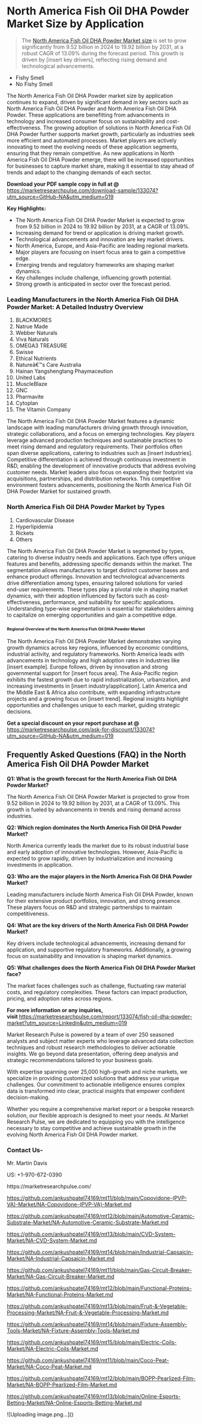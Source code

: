 <h1>North America Fish Oil DHA Powder Market&nbsp;Size by Application</h1><blockquote><p>The <a href="https://marketresearchpulse.com/download-sample/133074?utm_source=GitHub-NA&amp;utm_medium=019">North America Fish Oil DHA Powder Market size</a> is set to grow significantly from 9.52 billion in 2024 to 19.92 billion by 2031, at a robust CAGR of 13.09% during the forecast period. This growth is driven by [insert key drivers], reflecting rising demand and technological advancements.</p></blockquote><ul><li>Fishy Smell<li> No Fishy Smell</li></ul><p>The North America Fish Oil DHA Powder market size by application continues to expand, driven by significant demand in key sectors such as North America Fish Oil DHA Powder and North America Fish Oil DHA Powder. These applications are benefitting from advancements in technology and increased consumer focus on sustainability and cost-effectiveness. The growing adoption of solutions in North America Fish Oil DHA Powder further supports market growth, particularly as industries seek more efficient and automated processes. Market players are actively innovating to meet the evolving needs of these application segments, ensuring that they remain competitive. As new applications in North America Fish Oil DHA Powder emerge, there will be increased opportunities for businesses to capture market share, making it essential to stay ahead of trends and adapt to the changing demands of each sector.</p><p><strong>Download your PDF sample copy in full at @ </strong><a href="https://marketresearchpulse.com/download-sample/133074?utm_source=GitHub-NA&amp;utm_medium=019">https://marketresearchpulse.com/download-sample/133074?utm_source=GitHub-NA&amp;utm_medium=019</a></p><p><strong>Key Highlights: </strong></p><ul><li>The North America Fish Oil DHA Powder Market is expected to grow from 9.52 billion in 2024 to 19.92 billion by 2031, at a CAGR of 13.09%.</li><li>Increasing demand for trend or application is driving market growth.</li><li>Technological advancements and innovation are key market drivers.</li><li>North America, Europe, and Asia-Pacific are leading regional markets.</li><li>Major players are focusing on insert focus area to gain a competitive edge.</li><li>Emerging trends and regulatory frameworks are shaping market dynamics.</li><li>Key challenges include challenge, influencing growth potential.</li><li>Strong growth is anticipated in sector over the forecast period.</li></ul><h3>Leading Manufacturers in the North America Fish Oil DHA Powder Market: A Detailed Industry Overview</h3><ol><li>BLACKMORES</li><li>Natrue Made</li><li>Webber Naturals</li><li>Viva Naturals</li><li>OMEGA3 TREASURE</li><li>Swisse</li><li>Ethical Nutrients</li><li>Natureâ€™s Care Australia</li><li>Hainan Yangshengtang Phaymaceution</li><li>United Labs</li><li>MuscleBlaze</li><li>GNC</li><li>Pharmavite</li><li>Cytoplan</li><li>The Vitamin Company</li></ol><div class="flex max-w-full flex-col flex-grow"><div class="min-h-8 text-message flex w-full flex-col items-end gap-2 whitespace-normal break-words [.text-message+&amp;]:mt-5" dir="auto" data-message-author-role="assistant" data-message-id="fd8432e4-4910-450d-b182-61b7bfb0a01f" data-message-model-slug="gpt-4o"><div class="flex w-full flex-col gap-1 empty:hidden first:pt-[3px]"><div class="markdown prose w-full break-words dark:prose-invert light"><p>The North America Fish Oil DHA Powder Market features a dynamic landscape with leading manufacturers driving growth through innovation, strategic collaborations, and a focus on emerging technologies. Key players leverage advanced production techniques and sustainable practices to meet rising demand and regulatory requirements. Their portfolios often span diverse applications, catering to industries such as [insert industries]. Competitive differentiation is achieved through continuous investment in R&amp;D, enabling the development of innovative products that address evolving customer needs. Market leaders also focus on expanding their footprint via acquisitions, partnerships, and distribution networks. This competitive environment fosters advancements, positioning the North America Fish Oil DHA Powder Market for sustained growth.</p></div></div></div></div><h3>North America Fish Oil DHA Powder Market by Types</h3><ol><li>Cardiovascular Disease<li> Hyperlipidemia<li> Rickets<li> Others</li></ol><div class="flex max-w-full flex-col flex-grow"><div class="min-h-8 text-message flex w-full flex-col items-end gap-2 whitespace-normal break-words [.text-message+&amp;]:mt-5" dir="auto" data-message-author-role="assistant" data-message-id="084470be-0bb7-4664-bddf-5156b4f41249" data-message-model-slug="gpt-4o-mini"><div class="flex w-full flex-col gap-1 empty:hidden first:pt-[3px]"><div class="markdown prose w-full break-words dark:prose-invert light"><p>The North America Fish Oil DHA Powder Market is segmented by types, catering to diverse industry needs and applications. Each type offers unique features and benefits, addressing specific demands within the market. The segmentation allows manufacturers to target distinct customer bases and enhance product offerings. Innovation and technological advancements drive differentiation among types, ensuring tailored solutions for varied end-user requirements. These types play a pivotal role in shaping market dynamics, with their adoption influenced by factors such as cost-effectiveness, performance, and suitability for specific applications. Understanding type-wise segmentation is essential for stakeholders aiming to capitalize on emerging opportunities and gain a competitive edge.</p></div></div></div></div><h3><span style="font-size: 11px;">Regional Overview of the North America Fish Oil DHA Powder Market</span></h3><div class="flex max-w-full flex-col flex-grow"><div class="min-h-8 text-message flex w-full flex-col items-end gap-2 whitespace-normal break-words [.text-message+&amp;]:mt-5" dir="auto" data-message-author-role="assistant" data-message-id="e9038762-ce64-4e30-91c9-9bd413514231" data-message-model-slug="gpt-4o-mini"><div class="flex w-full flex-col gap-1 empty:hidden first:pt-[3px]"><div class="markdown prose w-full break-words dark:prose-invert light"><p>The North America Fish Oil DHA Powder Market demonstrates varying growth dynamics across key regions, influenced by economic conditions, industrial activity, and regulatory frameworks. North America leads with advancements in technology and high adoption rates in industries like [insert example]. Europe follows, driven by innovation and strong governmental support for [insert focus area]. The Asia-Pacific region exhibits the fastest growth due to rapid industrialization, urbanization, and increasing investments in [insert industry/application]. Latin America and the Middle East &amp; Africa also contribute, with expanding infrastructure projects and a growing focus on [insert trend]. Regional insights highlight opportunities and challenges unique to each market, guiding strategic decisions.</p></div></div></div></div><p><strong>Get a special discount on your report purchase at @ </strong><a href="https://marketresearchpulse.com/ask-for-discount/133074?utm_source=GitHub-NA&amp;utm_medium=019">https://marketresearchpulse.com/ask-for-discount/133074?utm_source=GitHub-NA&amp;utm_medium=019</a></p><h2>Frequently Asked Questions (FAQ) in the North America Fish Oil DHA Powder Market</h2><p><strong>Q1: What is the growth forecast for the North America Fish Oil DHA Powder Market?</strong></p><p>The North America Fish Oil DHA Powder Market is projected to grow from 9.52 billion in 2024 to 19.92 billion by 2031, at a CAGR of 13.09%. This growth is fueled by advancements in trends and rising demand across industries.</p><p><strong>Q2: Which region dominates the North America Fish Oil DHA Powder Market?</strong></p><p>North America currently leads the market due to its robust industrial base and early adoption of innovative technologies. However, Asia-Pacific is expected to grow rapidly, driven by industrialization and increasing investments in application.</p><p><strong>Q3: Who are the major players in the North America Fish Oil DHA Powder Market?</strong></p><p>Leading manufacturers include North America Fish Oil DHA Powder, known for their extensive product portfolios, innovation, and strong presence. These players focus on R&amp;D and strategic partnerships to maintain competitiveness.</p><p><strong>Q4: What are the key drivers of the North America Fish Oil DHA Powder Market?</strong></p><p>Key drivers include technological advancements, increasing demand for application, and supportive regulatory frameworks. Additionally, a growing focus on sustainability and innovation is shaping market dynamics.</p><p><strong>Q5: What challenges does the North America Fish Oil DHA Powder Market face?</strong></p><p>The market faces challenges such as challenge, fluctuating raw material costs, and regulatory complexities. These factors can impact production, pricing, and adoption rates across regions.</p><p><strong>For more information or any inquiries, visit&nbsp;</strong><a href="https://marketresearchpulse.com/report/133074/fish-oil-dha-powder-market?utm_source=Linkedin&utm_medium=019">https://marketresearchpulse.com/report/133074/fish-oil-dha-powder-market?utm_source=Linkedin&utm_medium=019</a></p><p>Market Research Pulse is powered by a team of over 250 seasoned analysts and subject matter experts who leverage advanced data collection techniques and robust research methodologies to deliver actionable insights. We go beyond data presentation, offering deep analysis and strategic recommendations tailored to your business goals.</p><p>With expertise spanning over 25,000 high-growth and niche markets, we specialize in providing customized solutions that address your unique challenges. Our commitment to actionable intelligence ensures complex data is transformed into clear, practical insights that empower confident decision-making.</p><p>Whether you require a comprehensive market report or a bespoke research solution, our flexible approach is designed to meet your needs. At Market Research Pulse, we are dedicated to equipping you with the intelligence necessary to stay competitive and achieve sustainable growth in the evolving North America Fish Oil DHA Powder market.</p><h3><strong>Contact Us-</strong></h3><p>Mr. Martin Davis</p><p>US: +1-970-672-0390</p><p>https://marketresearchpulse.com/</p><p><a href="https://github.com/ankushpatel74169/mt11/blob/main/Copovidone-(PVP-VA)-Market/NA-Copovidone-(PVP-VA)-Market.md">https://github.com/ankushpatel74169/mt11/blob/main/Copovidone-(PVP-VA)-Market/NA-Copovidone-(PVP-VA)-Market.md</a></p><p><a href="https://github.com/ankushpatel74169/mt12/blob/main/Automotive-Ceramic-Substrate-Market/NA-Automotive-Ceramic-Substrate-Market.md">https://github.com/ankushpatel74169/mt12/blob/main/Automotive-Ceramic-Substrate-Market/NA-Automotive-Ceramic-Substrate-Market.md</a></p><p><a href="https://github.com/ankushpatel74169/mt13/blob/main/CVD-System-Market/NA-CVD-System-Market.md">https://github.com/ankushpatel74169/mt13/blob/main/CVD-System-Market/NA-CVD-System-Market.md</a></p><p><a href="https://github.com/ankushpatel74169/mt14/blob/main/Industrial-Capsaicin-Market/NA-Industrial-Capsaicin-Market.md">https://github.com/ankushpatel74169/mt14/blob/main/Industrial-Capsaicin-Market/NA-Industrial-Capsaicin-Market.md</a></p><p><a href="https://github.com/ankushpatel74169/mt11/blob/main/Gas-Circuit-Breaker-Market/NA-Gas-Circuit-Breaker-Market.md">https://github.com/ankushpatel74169/mt11/blob/main/Gas-Circuit-Breaker-Market/NA-Gas-Circuit-Breaker-Market.md</a></p><p><a href="https://github.com/ankushpatel74169/mt12/blob/main/Functional-Proteins-Market/NA-Functional-Proteins-Market.md">https://github.com/ankushpatel74169/mt12/blob/main/Functional-Proteins-Market/NA-Functional-Proteins-Market.md</a></p><p><a href="https://github.com/ankushpatel74169/mt13/blob/main/Fruit-&-Vegetable-Processing-Market/NA-Fruit-&-Vegetable-Processing-Market.md">https://github.com/ankushpatel74169/mt13/blob/main/Fruit-&-Vegetable-Processing-Market/NA-Fruit-&-Vegetable-Processing-Market.md</a></p><p><a href="https://github.com/ankushpatel74169/mt14/blob/main/Fixture-Assembly-Tools-Market/NA-Fixture-Assembly-Tools-Market.md">https://github.com/ankushpatel74169/mt14/blob/main/Fixture-Assembly-Tools-Market/NA-Fixture-Assembly-Tools-Market.md</a></p><p><a href="https://github.com/ankushpatel74169/mt15/blob/main/Electric-Coils-Market/NA-Electric-Coils-Market.md">https://github.com/ankushpatel74169/mt15/blob/main/Electric-Coils-Market/NA-Electric-Coils-Market.md</a></p><p><a href="https://github.com/ankushpatel74169/mt11/blob/main/Coco-Peat-Market/NA-Coco-Peat-Market.md">https://github.com/ankushpatel74169/mt11/blob/main/Coco-Peat-Market/NA-Coco-Peat-Market.md</a></p><p><a href="https://github.com/ankushpatel74169/mt12/blob/main/BOPP-Pearlized-Film-Market/NA-BOPP-Pearlized-Film-Market.md">https://github.com/ankushpatel74169/mt12/blob/main/BOPP-Pearlized-Film-Market/NA-BOPP-Pearlized-Film-Market.md</a></p><p><a href="https://github.com/ankushpatel74169/mt13/blob/main/Online-Esports-Betting-Market/NA-Online-Esports-Betting-Market.md">https://github.com/ankushpatel74169/mt13/blob/main/Online-Esports-Betting-Market/NA-Online-Esports-Betting-Market.md</a></p>
![Uploading image.png…]()

